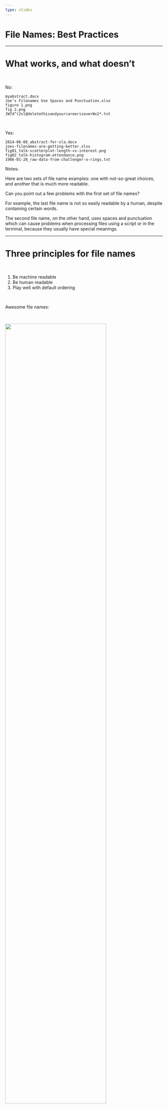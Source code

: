 ```yaml
---
type: slides
---
```


# File Names: Best Practices

---

# What works, and what doesn’t

<br>

No:

```
myabstract.docx
Joe’s Filenames Use Spaces and Punctuation.xlsx
figure 1.png
fig 2.png
JW7d^(2sl@deletethisandyourcareerisoverWx2*.txt
```

<br>

Yes:

```
2014-06-08_abstract-for-sla.docx
joes-filenames-are-getting-better.xlsx
fig01_talk-scatterplot-length-vs-interest.png
fig02_talk-histogram-attendance.png
1986-01-28_raw-data-from-challenger-o-rings.txt
```

Notes:

Here are two sets of file name examples: one with not-so-great choices, and another that is much more readable.

Can you point out a few problems with the first set of file names?

For example, the last file name is not so easily readable by a human, despite containing certain words.

The second file name, on the other hand, uses spaces and punctuation which can cause problems when processing files using a script or in the terminal, because they usually have special meanings.

---

# Three principles for file names

<br>

1. Be machine readable
2. Be human readable
3. Play well with default ordering

<br>

Awesome file names:

<br>

<img src="/module6/awesome_names.png" width="80%"></img>

Notes:

In general, we'd like file names to be easy to process by the computer and easy to read and explore by a human.

Moreover, it's also very helpful to have files show up in a logical order when viewed in a file explorer or when listed in the terminal.

---

# Machine-readable file names

<br>

- Regular expression and globbing friendly
  - Avoid spaces, punctuation, accented characters, case sensitivity
- Easy to compute on
  - Deliberate use of delimiters

<br>

# Globbing

<br>

<img src="/module6/plasmid_names.png" width="80%"></img>

Notes:

In a data science project, we usually read files using a script or inside the terminal environment.

Therefore, it is critical to use file names that are both machine friendly and consistent across files with similar or related content.

For example, spaces and punctuation should be avoided in file names. The reason is that these characters carry special meaning in most programming languages and in Bash.

So working with a file name that contains these characters requires special treatment to prevent a script or the terminal from misinterpreting it.

Machine-readable file names make it easy to find a group of desired file names by using special patterns that the machine understands.

These patterns are called "glob"s, and finding file names using this method is called "globbing".

---

**Example:** Globbing to narrow file listing

<br>

<img src="/module6/plasmid_glob.png" width="80%"></img>

Notes:

In this example here, we have specified a particular pattern, namely `*Plasmid*` to find all file names that contain this word. This is an example of "globbing" using the `*` wildcard.

If we've already been careful to include `*Plasmid*` in the name of all files with a related content, then finding those files using a script or in the terminal would be very easy.

---

**Example:** Using MacOS Finder search

<br>

<img src="/module6/plasmid_mac_os_search.png" width="80%"></img>

Notes:

Well, it's not just the terminal.

Using these file name conventions also makes it easy to find the files you need in the Mac Finder, or in Windows Explorer:

---

**Example:** Using regex in R

<br>

<img src="/module6/plasmid_regex.png" width="80%"></img>

Notes:

The same goes for when you want to find those files in a Python or R script. In this case, you have a similar matching mechanism available to you called "regular expressions".

Regular expressions are simply search patterns for finding desired strings of characters, just like globs, when we are using a programming language like Python.

The takeaway here is that, if you consistently use machine-readable file names, you can easily find what you want later, whether it be in the terminal, in a file explorer or using a script!

---

# Punctuation

<br>

Deliberate use of `-` and `_` allows recovery of meta data from the filenames:

- `_` underscore used to delimit units of meta data we want later
- `-` hyphen used to delimit words so your eyes don’t bleed

<br>

<img src="/module6/plasmid_delimiters.png" width="80%"></img>

Notes:

Although file names should never contain punctuation characters such as `*` or `?` (because they have special meaning in e.g. globbing and regular expressions), we can use underscores or hyphens to separate units of meta data or words in a file name.

This makes it easy to recover all meta data in our file names in the future, using pattern matching by globbing or regular expressions.

---

# Recap

<br>

Machine-readable file names are:

- Easy to search for files later
- Easy to narrow file lists based on names
- Easy to extract info from file names, e.g. by splitting

<br>

Even if you're new to regular expressions and globbing, be kind to yourself and avoid
- Spaces in file names
- Punctuation
- Accented characters
- Different files named `foo` and `Foo`

Notes:

---

# Human-readable file names

<br>

- Name contains info on content
- Connects to the concept of a _slug_ from semantic URLs

<br>

**Example:**

Which set of file names do you want to see at 3 a.m. before a deadline?

<img src="/module6/human_readable_not_options.png" width="80%"></img>

Notes:

Computers are used by humans, so it makes sense to come up with file names that are meaningful to humans.

It is always preferred to use file names that reflect something important about the content of the files.

The idea of having meaningful file names consisting words separated by delimiters, such as a hyphen or underscore is related to concept of a URL slug.

A URL slug is the last part of a URL, which is supposed to relevant to the content of the webpage it points to. If it nicely matches the content of the webpage and is easy to read, chances are more people will click on it, and mention it in other places. It will also help search engines identify the content of a webpage.

---

# File names that play well with default

<br>

- Put something numeric first
- Left-pad other numbers with zeros
- Use the `YYYY-MM-DD` format for dates

<br>

Let's see some examples.

Notes:

One other helpful convention to consider is to use file names that will be ordered in a preferable way by default.

Depending on the context, we should practice:

- Putting something numeric first
- Left-padding other numbers with zeros
- Using the `YYYY-MM-DD` format for dates

---
<br>

Logical order:

<br>

<img src="/module6/logical_order.png" width="80%"></img>

Notes:

In this example, we have reason to have the first 5 files in a particular order, and the next 4 in another order.

To make sure this happens by default, we can use numbers in the beginning of file names in a particular order.

Note the zero-left-padding of the numbers. We'll see an example of why this is important in the next slide.

---

<br>

We should left-pad numbers with zeros:

<br>

<img src="/module6/left_pad.png" width="80%"></img>

<br>

If you don’t left-pad, you'll get this:

<br>

```
10_final-figs-for-publication.R
1_data-cleaning.R
2_fit-model.R
```

Notes:

In this case, we probably want `1_data-cleaning.R` and `2_fit-model.R` to appear before `10_final-figs-for-publication.R`.

But since sorting in the terminal or file explorer is done first according to the first character from the left, we ended up with this illogical order order here.

---

Chronological order:

<br>

Always use the **YYYY-MM-DD** format (that is, the ISO 8601 standard) for dates: 

<br>

<img src="/module6/chronological_order.png" width="80%"></img>

Notes:

For ordering based on date and time, we need to use a formatting that computers understand.

I encourage you to always use the **YYYY-MM-DD** format, also known as the ISO 8601 standard.

Computer environments understand this format well, and it is also nicely readable by humans.

---


# Recap

<br>

Remember these three principles for file names:

- Being machine-readable
- Being human-readable
- Playing well with default ordering

Notes:

Adopting these basic principles is recommended as soon as you start working on a project because:

- They are easy to implement now
- Payoffs accumulate projects get more complex

---

# Let's see what you've learned!
